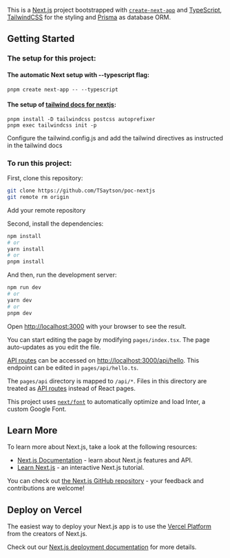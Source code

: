 This is a [Next.js](https://nextjs.org/) project bootstrapped with [`create-next-app`](https://github.com/vercel/next.js/tree/canary/packages/create-next-app) 
and [TypeScript](https://www.typescriptlang.org/), 
[TailwindCSS](https://tailwindcss.com/) for the styling and [Prisma](https://www.prisma.io/)
as database ORM.

## Getting Started
### The setup for this project: 
  #### The automatic Next setup with --typescript flag:

    pnpm create next-app -- --typescript

  #### The setup of <a href="https://tailwindcss.com/docs/guides/nextjs"> tailwind docs for nextjs</a>:

    pnpm install -D tailwindcss postcss autoprefixer
    pnpm exec tailwindcss init -p

  Configure the tailwind.config.js and add the tailwind directives
  as instructed in the tailwind docs

### To run this project:
First, clone this repository:

```bash 
git clone https://github.com/TSaytson/poc-nextjs
git remote rm origin
```
Add your remote repository

Second, install the dependencies:

```bash 
npm install
# or
yarn install
# or
pnpm install
```

And then, run the development server:

```bash
npm run dev
# or
yarn dev
# or
pnpm dev
```

Open [http://localhost:3000](http://localhost:3000) with your browser to see the result.

You can start editing the page by modifying `pages/index.tsx`. The page auto-updates as you edit the file.

[API routes](https://nextjs.org/docs/api-routes/introduction) can be accessed on [http://localhost:3000/api/hello](http://localhost:3000/api/hello). This endpoint can be edited in `pages/api/hello.ts`.

The `pages/api` directory is mapped to `/api/*`. Files in this directory are treated as [API routes](https://nextjs.org/docs/api-routes/introduction) instead of React pages.

This project uses [`next/font`](https://nextjs.org/docs/basic-features/font-optimization) to automatically optimize and load Inter, a custom Google Font.

## Learn More

To learn more about Next.js, take a look at the following resources:

- [Next.js Documentation](https://nextjs.org/docs) - learn about Next.js features and API.
- [Learn Next.js](https://nextjs.org/learn) - an interactive Next.js tutorial.

You can check out [the Next.js GitHub repository](https://github.com/vercel/next.js/) - your feedback and contributions are welcome!

## Deploy on Vercel

The easiest way to deploy your Next.js app is to use the [Vercel Platform](https://vercel.com/new?utm_medium=default-template&filter=next.js&utm_source=create-next-app&utm_campaign=create-next-app-readme) from the creators of Next.js.

Check out our [Next.js deployment documentation](https://nextjs.org/docs/deployment) for more details.
